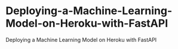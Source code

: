 # Deploying-a-Machine-Learning-Model-on-Heroku-with-FastAPI
Deploying a Machine Learning Model on Heroku with FastAPI

